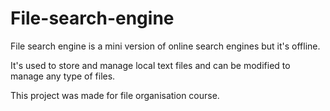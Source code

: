 # File-search-engine

File search engine is a mini version of online search engines but it's offline.

It's used to store and manage local text files and can be modified to manage any type of files.

This project was made for file organisation course.
